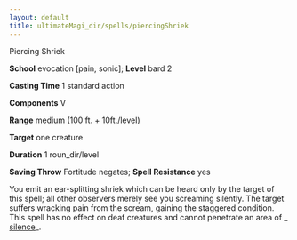 ```yaml
---
layout: default
title: ultimateMagi_dir/spells/piercingShriek
---
```

Piercing Shriek

**School** evocation [pain, sonic]; **Level** bard 2

**Casting Time** 1 standard action

**Components** V

**Range** medium (100 ft. + 10ft./level)

**Target** one creature

**Duration** 1 roun_dir/level

**Saving Throw** Fortitude negates; **Spell Resistance** yes

You emit an ear-splitting shriek which can be heard only by the target of this spell; all other observers merely see you screaming silently. The target suffers wracking pain from the scream, gaining the staggered condition. This spell has no effect on deaf creatures and cannot penetrate an area of _ [silence](spells/silence#_silence)_.

